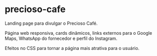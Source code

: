 # precioso-cafe

Landing page para divulgar o Precioso Café.

Página web responsiva, cards dinâmicos, links externos para o Google Maps, WhatsApp do fornecedor e perfil do Instagram.

Efeitos no CSS para tornar a página mais atrativa para o usuário.
